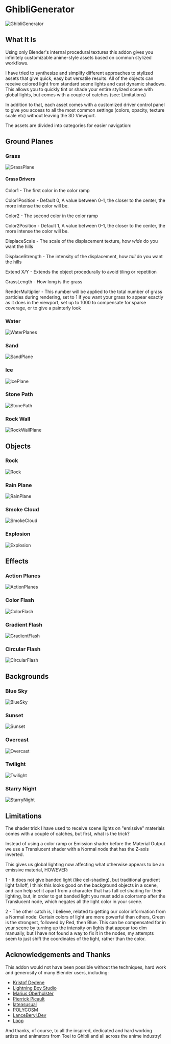 # GhibliGenerator
![GhibliGenerator](/screenshots/GhibliGenerator.PNG)

## What It Is

Using only Blender's internal procedural textures this addon gives you infinitely customizable anime-style assets based on common stylized workflows.

I have tried to synthesize and simplify different approaches to stylized assets that give quick, easy but versatile results. All of the objects can receive colored light from standard scene lights and cast dynamic shadows. This allows you to quickly tint or shade your entire stylized scene with global lights, but comes with a couple of catches (see: Limitations)

In addition to that, each asset comes with a customized driver control panel to give you access to all the most common settings (colors, opacity, texture scale etc) without leaving the 3D Viewport.

The assets are divided into categories for easier navigation:

## Ground Planes

### Grass
![GrassPlane](/screenshots/GrassPlane.png)
#### Grass Drivers
Color1 - The first color in the color ramp

Color1Position - Default 0, A value between 0-1, the closer to the center, the more intense the color will be.

Color2 - The second color in the color ramp

Color2Position - Default 1, A value between 0-1, the closer to the center, the more intense the color will be.

DisplaceScale - The scale of the displacement texture, how _wide_ do you want the hills

DisplaceStrength - The intensity of the displacement, how _tall_ do you want the hills

Extend X/Y - Extends the object procedurally to avoid tiling or repetition

GrassLength - How long is the grass

RenderMultiplier - This number will be applied to the total number of grass particles during rendering, set to 1 if you want your grass to appear exactly as it does in the viewport, set up to 1000 to compensate for sparse coverage, or to give a painterly look

### Water
![WaterPlanes](/screenshots/WaterPlanes.png)

### Sand
![SandPlane](/screenshots/SandPlane.png)

### Ice
![IcePlane](/screenshots/IcePlane.png)

### Stone Path
![StonePath](/screenshots/StonePath.png)

### Rock Wall
![RockWallPlane](/screenshots/RockWallPlane.png)

## Objects

### Rock
![Rock](/screenshots/Rock.png)

### Rain Plane
![RainPlane](/screenshots/RainPlane.png)

### Smoke Cloud
![SmokeCloud](/screenshots/SmokeCloud.png)

### Explosion
![Explosion](/screenshots/Explosion.png)


## Effects

### Action Planes
![ActionPlanes](/screenshots/ActionPlanes.png)

### Color Flash
![ColorFlash](/screenshots/ColorFlash.png)

### Gradient Flash
![GradientFlash](/screenshots/GradientFlash.png)

### Circular Flash
![CircularFlash](/screenshots/CircularFlash.png)

## Backgrounds

### Blue Sky
![BlueSky](/screenshots/BlueSky.png)

### Sunset
![Sunset](/screenshots/Sunset.png)

### Overcast
![Overcast](/screenshots/Overcast.png)

### Twilight
![Twilight](/screenshots/Twilight.png)

### Starry Night
![StarryNight](/screenshots/StarryNight.png)


## Limitations
The shader trick I have used to receive scene lights on "emissive" materials comes with a couple of catches, but first, what is the trick?

Instead of using a color ramp or Emission shader before the Material Output we use a Translucent shader with a Normal node that has the Z-axis inverted.

This gives us global lighting now affecting what otherwise appears to be an emissive material, HOWEVER:

1 - It does not give banded light (like cel-shading), but traditional gradient light falloff, I think this looks good on the background objects in a scene, and can help set it apart from a character that has full cel shading for their lighting, but, in order to get banded light you must add a colorramp after the Translucent node, which negates all the light color in your scene.

2 - The other catch is, I believe, related to getting our color information from a Normal node: Certain colors of light are more powerful than others, Green is the strongest, followed by Red, then Blue. This can be compensated for in your scene by turning up the intensity on lights that appear too dim manually, but I have not found a way to fix it in the nodes, my attempts seem to just shift the coordinates of the light, rather than the color.

## Acknowledgements and Thanks
This addon would not have been possible without the techniques, hard work and generosity of many Blender users, including:

- [Kristof Dedene](https://www.youtube.com/channel/UCAcXkKCYidxGU-VIA5z-ZzQ)
- [Lightning Boy Studio](https://www.youtube.com/c/LightningBoyStudio)
- [Marius Oberholster](https://www.youtube.com/c/MariusOberholster)
- [Pierrick Picault](https://www.youtube.com/c/PierrickPicaut_P2DESIGN)
- [lateasusual](https://twitter.com/lateasusual_)
- [POLYCOSM](https://www.youtube.com/c/POLYCOSM)
- [LanceBeryl.Dev](https://www.youtube.com/c/LanceBerylDev)
- [Loop](https://www.youtube.com/channel/UChS_1gry7bQeIbdHVSRqMAw)

And thanks, of course, to all the inspired, dedicated and hard working artists and animators from Toei to Ghibli and all across the anime industry!
